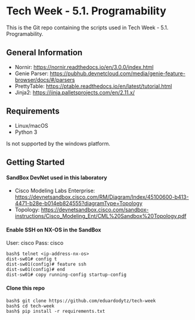 # Tech Week - 5.1. Programability

This is the Git repo containing the scripts used in Tech Week - 5.1. Programability.

## General Information

- Nornir: https://nornir.readthedocs.io/en/3.0.0/index.html
- Genie Parser: https://pubhub.devnetcloud.com/media/genie-feature-browser/docs/#/parsers
- PrettyTable: https://ptable.readthedocs.io/en/latest/tutorial.html
- Jinja2: https://jinja.palletsprojects.com/en/2.11.x/

## Requirements

- Linux/macOS
- Python 3

Is not supported by the windows platform.

## Getting Started

#### SandBox DevNet used in this laboratory

- Cisco Modeling Labs Enterprise: https://devnetsandbox.cisco.com/RM/Diagram/Index/45100600-b413-4471-b28e-b014eb824555?diagramType=Topology
- Topology: https://devnetsandbox.cisco.com/sandbox-instructions/Cisco_Modeling_Ent/CML%20Sandbox%20Topology.pdf

#### Enable SSH on NX-OS in the SandBox

User: cisco
Pass: cisco

```
bash$ telnet <ip-address-nx-os>
dist-sw01# config t
dist-sw01(config)# feature ssh
dist-sw01(config)# end
dist-sw01# copy running-config startup-config 
```

#### Clone this repo

```
bash$ git clone https://github.com/eduardodytz/tech-week
bash$ cd tech-week
bash$ pip install -r requirements.txt
```